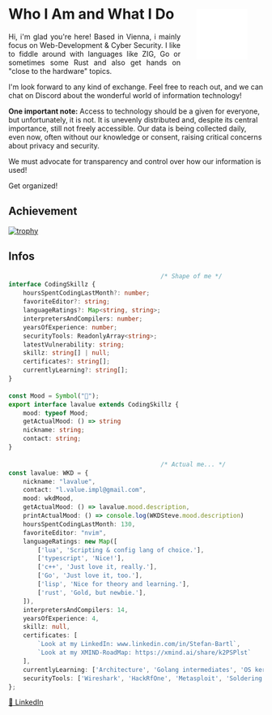 <p align="center">
  <img src="./public/images/dev_logo.png" alt="My own logo with slogan: Loving science, tech & peace!" style="width:100px; padding: 2rem" align= right>
</p>
<h1>Who I Am and What I Do</h1>
<p align="justify"> Hi, i'm glad you're here! Based in Vienna, i mainly focus on Web-Development & Cyber Security. I like to fiddle around with languages like ZIG, Go or sometimes some Rust and also get hands on "close to the hardware" topics.

I'm look forward to any kind of exchange. Feel free to reach out, and we can chat on Discord about the wonderful world of information technology! 

**One important note:**
Access to technology should be a given for everyone, but unfortunately, it is not. It is unevenly distributed and, despite its central importance, still not freely accessible. Our data is being collected daily, even now, often without our knowledge or consent, raising critical concerns about privacy and security.</p>
<p>We must advocate for transparency and control over how our information is used!</p>
<p>Get organized!</p>

## Achievement

[![trophy](https://github-profile-trophy.vercel.app/?username=StefanBartl&title=-Stars,-Followers,-Reviews,-PullRequest&theme=discord&no-bg=false&no-frame=true)](https://github.com/ryo-ma/github-profile-trophy)

## Infos

```ts
                                          /* Shape of me */
interface CodingSkillz {
    hoursSpentCodingLastMonth?: number;
    favoriteEditor?: string;
    languageRatings?: Map<string, string>;
    interpretersAndCompilers: number;
    yearsOfExperience: number;
    securityTools: ReadonlyArray<string>;
    latestVulnerability: string;
    skillz: string[] | null;
    certificates?: string[];
    currentlyLearning?: string[];
}

const Mood = Symbol("🍮");
export interface lavalue extends CodingSkillz {
    mood: typeof Mood;
    getActualMood: () => string
    nickname: string;
    contact: string;
}

                                          /* Actual me... */
const lavalue: WKD = {
    nickname: "lavalue",
    contact: "l.value.impl@gmail.com",
    mood: wkdMood,
    getActualMood: () => lavalue.mood.description,
    printActualMood: () => console.log(WKDSteve.mood.description)
    hoursSpentCodingLastMonth: 130,
    favoriteEditor: "nvim",
    languageRatings: new Map([
        ['lua', 'Scripting & config lang of choice.'],
        ['typescript', 'Nice!'],
        ['c++', 'Just love it, really.'],
        ['Go', 'Just love it, too.'],
        ['lisp', 'Nice for theory and learning.'],
        ['rust', 'Gold, but newbie.'], 
    ]),
    interpretersAndCompilers: 14,
    yearsOfExperience: 4,
    skillz: null,
    certificates: [
        `Look at my LinkedIn: www.linkedin.com/in/Stefan-Bartl`,
        `Look at my XMIND-RoadMap: https://xmind.ai/share/k2PSPlst`
    ],
    currentlyLearning: ['Architecture', 'Golang intermediates', 'OS kernel development'],
    securityTools: ['Wireshark', 'HackRfOne', 'Metasploit', 'Soldering iron'],
};
```

<a href="https://www.linkedin.com/in/stefan-bartl/" target="_blank">🔗 LinkedIn</a>
